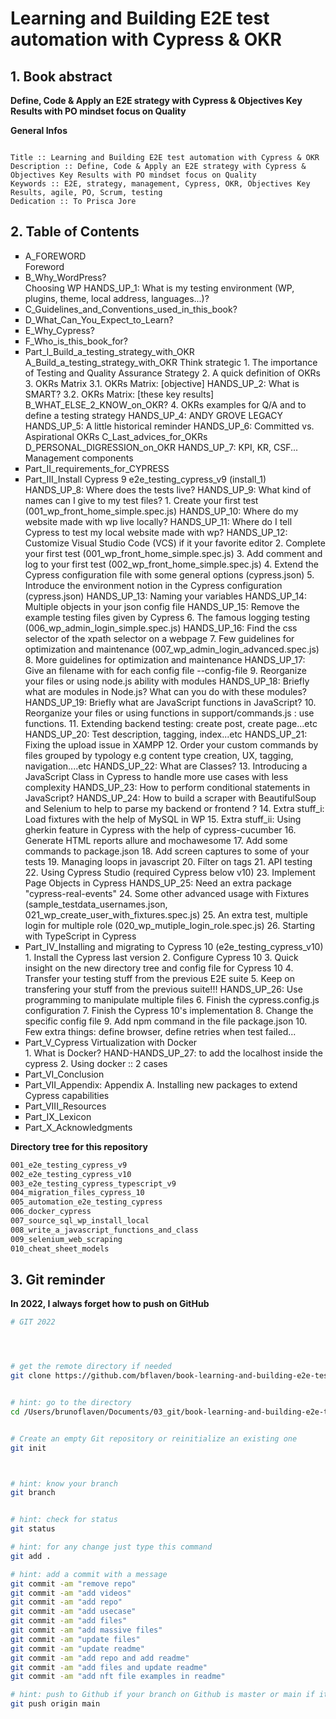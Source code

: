 # Learning and Building E2E test automation with Cypress & OKR

## 1. Book abstract

**Define, Code & Apply an E2E strategy with Cypress & Objectives Key Results with PO mindset focus on Quality**


__General Infos__

```

Title :: Learning and Building E2E test automation with Cypress & OKR
Description :: Define, Code & Apply an E2E strategy with Cypress & Objectives Key Results with PO mindset focus on Quality
Keywords :: E2E, strategy, management, Cypress, OKR, Objectives Key Results, agile, PO, Scrum, testing
Dedication :: To Prisca Jore 

```



## 2. Table of Contents

<ul type="square">
<li>A_FOREWORD</li>
    Foreword
<li>B_Why_WordPress?</li>
    Choosing WP
	HANDS_UP_1: What is my testing environment (WP, plugins, theme, local address, languages...)?
<li>C_Guidelines_and_Conventions_used_in_this_book?</li>
<li>D_What_Can_You_Expect_to_Learn?</li>
<li>E_Why_Cypress?</li>
<li>F_Who_is_this_book_for?</li>


<li>Part_I_Build_a_testing_strategy_with_OKR</li>
	A_Build_a_testing_strategy_with_OKR
	    Think strategic
	    1. The importance of Testing and Quality Assurance Strategy
	    2. A quick definition of OKRs
	    3. OKRs Matrix
	    3.1.  OKRs Matrix: [objective]
	    HANDS_UP_2: What is SMART?
	    3.2. OKRs Matrix: [these key results]
	B_WHAT_ELSE_2_KNOW_on_OKR?
	    4. OKRs examples for Q/A and to define a testing strategy
	    HANDS_UP_4: ANDY GROVE LEGACY
	    HANDS_UP_5: A little historical reminder
	    HANDS_UP_6: Committed vs. Aspirational OKRs
	C_Last_advices_for_OKRs
	D_PERSONAL_DIGRESSION_on_OKR
	    HANDS_UP_7: KPI, KR, CSF... Management components

<li>Part_II_requirements_for_CYPRESS</li>

<li>Part_III_Install Cypress 9 e2e_testing_cypress_v9 (install_1)</li>
	    HANDS_UP_8: Where does the tests live?
	    HANDS_UP_9: What kind of names can I give to my test files?
	    1. Create your first test (001_wp_front_home_simple.spec.js)
	    HANDS_UP_10: Where do my website made with wp live locally?
	    HANDS_UP_11: Where do I tell Cypress to test my local website made with wp?
	    HANDS_UP_12: Customize Visual Studio Code (VCS) if it your favorite editor 
	    2. Complete your first test (001_wp_front_home_simple.spec.js)
	    3. Add comment and log to your first test (002_wp_front_home_simple.spec.js)
	    4. Extend the Cypress configuration file with some general options (cypress.json)
	    5. Introduce the environment notion in the Cypress configuration (cypress.json)
	    HANDS_UP_13: Naming your variables
	    HANDS_UP_14: Multiple objects in your json config file
	    HANDS_UP_15: Remove the example testing files given by Cypress
	    6. The famous logging testing (006_wp_admin_login_simple.spec.js)
	    HANDS_UP_16: Find the css selector of the xpath selector on a webpage
	    7. Few guidelines for optimization and maintenance (007_wp_admin_login_advanced.spec.js)
	    8. More guidelines for optimization and maintenance
	    HANDS_UP_17: Give an filename with for each config file --config-file
	    9. Reorganize your files or using node.js ability with modules
	    HANDS_UP_18: Briefly what are modules in Node.js? What can you do with these modules?
	    HANDS_UP_19: Briefly what are JavaScript functions in JavaScript?
	    10. Reorganize your files or using functions in support/commands.js :  use functions.
	    11. Extending backend testing: create post, create page...etc
	    HANDS_UP_20: Test description, tagging, index...etc
	    HANDS_UP_21: Fixing the upload issue in XAMPP
	    12. Order your custom commands by files grouped by typology e.g content type creation, UX, tagging, navigation....etc
	    HANDS_UP_22:  What are Classes?
	    13. Introducing a JavaScript Class in Cypress to handle more use cases with less complexity
	    HANDS_UP_23: How to perform conditional statements in JavaScript?
	    HANDS_UP_24: How to build a scraper with BeautifulSoup and Selenium to help to parse my backend or frontend ?
	    14. Extra stuff_i: Load fixtures with the help of MySQL in WP
	    15. Extra stuff_ii: Using gherkin feature in Cypress with the help of cypress-cucumber
	    16.  Generate HTML reports allure and mochawesome
	    17. Add some commands to package.json
	    18. Add screen captures to some of your tests
	    19. Managing loops in javascript
	    20. Filter on tags
	    21. API testing
	    22. Using Cypress Studio (required Cypress below v10)
	    23. Implement Page Objects in Cypress
	    HANDS_UP_25: Need an extra package "cypress-real-events"
	    24. Some other advanced usage with Fixtures (sample_testdata_usernames.json, 021_wp_create_user_with_fixtures.spec.js)
	    25. An extra test, multiple login for multiple role (020_wp_mutiple_login_role.spec.js)
	    26. Starting with TypeScript in Cypress

<li>Part_IV_Installing and migrating to Cypress 10 (e2e_testing_cypress_v10)</li>
	    1. Install the Cypress last version
	    2. Configure Cypress 10
	    3. Quick insight on the new directory tree and config file for Cypress 10
	    4. Transfer your testing stuff from the previous E2E suite
	    5. Keep on transfering your stuff from the previous suite!!!
	    HANDS_UP_26: Use programming to manipulate multiple files
	    6. Finish the cypress.config.js configuration
	    7. Finish the Cypress 10's implementation
	    8. Change the specific config file
	    9. Add npm command in the file package.json
	    10. Few extra things:  define browser, define retries when test failed...

<li>Part_V_Cypress Virtualization with Docker</li>
	    1. What is Docker?
	    HAND-HANDS_UP_27: to add the localhost inside the cypress
	    2. Using docker :: 2 cases
<li>Part_VI_Conclusion</li>
<li>Part_VII_Appendix: Appendix A. Installing new packages to extend Cypress capabilities</li>
<li>Part_VIII_Resources</li>
<li>Part_IX_Lexicon</li>
<li>Part_X_Acknowledgments</li>
</ul>





**Directory tree for this repository**
```bash
001_e2e_testing_cypress_v9
002_e2e_testing_cypress_v10
003_e2e_testing_cypress_typescript_v9
004_migration_files_cypress_10
005_automation_e2e_testing_cypress
006_docker_cypress
007_source_sql_wp_install_local
008_write_a_javascript_functions_and_class
009_selenium_web_scraping
010_cheat_sheet_models
```


## 3. Git reminder

**In 2022, I always forget how to push on GitHub**

```bash
# GIT 2022




# get the remote directory if needed
git clone https://github.com/bflaven/book-learning-and-building-e2e-test-automation-with-cypress-and-okr.git


# hint: go to the directory
cd /Users/brunoflaven/Documents/03_git/book-learning-and-building-e2e-test-automation-with-cypress-and-okr


# Create an empty Git repository or reinitialize an existing one
git init



# hint: know your branch
git branch


# hint: check for status
git status

# hint: for any change just type this command
git add .

# hint: add a commit with a message
git commit -am "remove repo"
git commit -am "add videos"
git commit -am "add repo"
git commit -am "add usecase"
git commit -am "add files"
git commit -am "add massive files"
git commit -am "update files"
git commit -am "update readme"
git commit -am "add repo and add readme"
git commit -am "add files and update readme"
git commit -am "add nft file examples in readme"

# hint: push to Github if your branch on Github is master or main if it main
git push origin main

```





